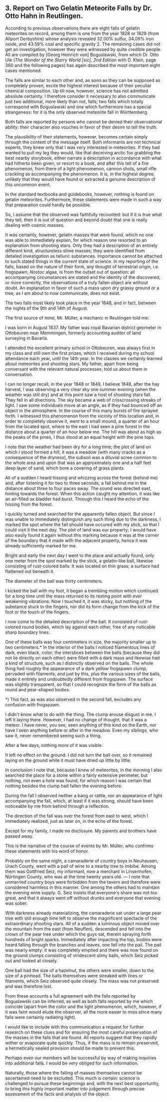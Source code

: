 ## 3. Report on Two Gelatin Meteorite Falls by Dr. Otto Hahn in Reutlingen.

According to previous observations there are eight falls of gelatin meteorites on record, among them is one from the year 1828 or 1829 (from Allport Derbyshire) whose analysis revealed 32.00% sulfur, 34.09% iron oxide, and 43.59% coal and specific gravity 2. The remaining cases did not get an investigation, however they were witnessed by quite credible people. All are compiled by [Georg Heinrich von] Boguslawski, from which Dr. Otto Ule (_The Wonder of the Starry World [sic], 2nd Edition_ with D. Klein, page 360 and the following pages) has again described the most important eight cases mentioned.

The falls are similar to each other and, as soon as they can be supposed as completely proven, excite the highest interest because of their peculiar chemical composition. Up till now, however, science has not admitted absolute certainty. I therefore consider it necessary to also communicate just two additional, more likely than not, falls; two falls which totally correspond with Boguslawski and one which furthermore has a special strangeness: for it is the only observed meteorite fall in Württemberg.

Both falls are reported by persons who cannot be denied their observational ability: their character also vouches in favor of their desire to tell the truth.

The plausibility of their statements, however, becomes certain simply through the content of the message itself. Both informants are not technical experts, they knew only that I was very interested in meteorites. If they had wanted to pull my leg they would, like that deceiving arctic fox grabbing the best nearby storybook, either narrate a description in accordance with what had hitherto been given, or resort to a book, and after this tell of a fire phenomenon, from there of a light phenomenon, cannon shots, small rifle crackling as accompanying the phenomenon. It is, in the highest degree, unlikely that they would have found or extracted a genuine description of this uncommon event.

In the standard textbooks and guidebooks, however, nothing is found on gelatin meteorites. Furthermore, these statements were made in such a way that preparation could hardly be possible.

So, I assume that the observed was faithfully recounted: but if it is true what they tell, then it is out of question and beyond doubt that one is really dealing with cosmic masses. 

It was certainly, however, gelatin masses that were found, which no one was able to immediately explain, for which reason one resorted to an explanation from shooting stars. Only they had a description of an entirely different kind, structureless slime masses; they were identified from detailed investigation as telluric substances. Importance cannot be attached to such stated things in the current state of science. In my reporting of the falls, based on the nature of their form, any thought of terrestrial origin, i.e. frogspawn, _Nostoc_ algae, is from the outset out of question: all accompanying circumstances are stated and the identity of the discovered, or more correctly, the observations of a truly fallen object are without doubt. An explanation in favor of such a mass upon dry grassy ground or a tree, as I am about to now communicate, does not exist.

The two falls most likely took place in the year 1848, and in fact, between the nights of the 9th and 14th of August.

The first source of mine, Mr. Müller, a mechanic in Reutlingen told me:

I was born in August 1837. My father was royal Bavarian district geometer in Ottobeuren near Memmingen, formerly accounting auditor of land surveying in Bavaria.

I attended the excellent primary school in Ottobeuren, was always first in my class and still own the first prizes, which I received during my school attendance each year, until the 14th year. In the classes we certainly learned about meteorites and shooting stars. My father, apart from being conversant with the relevant natural processes, told us about them in conversation.

I can no longer recall, in the year 1848 or 1849, I believe 1848, after the hay harvest, I was observing a very clear sky one summer evening (when the weather was still dry) and at this point saw a host of shooting stars fall. They fell in all directions. The sky became a web of crisscrossing streaks of light. I saw some individuals move at an angle, as if they had bounced off an object in the atmosphere. In the course of this many bursts of fire sprayed forth. I witnessed this phenomenon from the vicinity of this location and, in order to completely observe it, went to a small mound, a quarter of an hour from the located spot, where to the east I had seen a pine forest in the distance about a quarter of an hour below me. The hill was about as high as the peaks of the pines, I thus stood at an equal height with the pine tops.

I note that the weather had been dry for a long time; the plot of land on which I stood formed a hill, it was a meadow (with many cracks as a consequence of the dryness), the subsoil was a diluvial scree common to the whole area and upon that was an approximately one and a half feet deep layer of sand, which bore a covering of grass plants.

All of a sudden I heard hissing and whizzing across the forest (behind me) and, after listening it for two to three seconds, a fall behind me in the distance about three to four paces away. The sound was directed east, hinting towards the forest. When this action caught my attention, it was like an air-filled ox bladder had burst. Through this I heard the echo of the hissing from the forest.

I quickly turned and searched for the apparently fallen object. But since I was unable to immediately distinguish any such thing due to the darkness, I marked the spot where the fall should have occured with my stick, so that I could visit it the next day. The plot of land was our property; I would have also easily found it again without this marking because it was at the corner of the boundary that it made with the adjacent property, hence it was already sufficiently marked for me.

Bright and early the next day I went to the place and actually found, only one meter from the spot marked by the stick, a gelatin-like ball, likewise consisting of rust-colored balls. It was located on thin grass; a surface had flattened out beneath it.

The diameter of the ball was thirty centimeters.

I kicked the ball with my foot, it began a trembling motion which continued for a long time until the mass returned to its resting point with ever weakening vibrations. Now I touched it, it was sticky, but nothing of the substance stuck to the fingers, nor did its form change from the kick of the foot or the touch of the fingers.

I now come to the detailed description of the ball. It consisted of rust-colored round bodies, which lay against each other, free of any noticable sharp boundary lines.

One of these balls was four centimeters in size, the majority smaller up to two centimeters.* In the interior of the balls I noticed filamentous lines of dark, even black, color; the interstices between the balls (because they did not lie directly on each other) were filled with a dark mass and likewise had a kind of structure, such as I distinctly observed on the balls. The whole thing had roughly the appearance of a dark yellow frogspawn clump, pervaded with filaments, and just by this, plus the various sizes of the balls, made it entirely and undoubtedly different from frogspawn. The surface was slightly transparent, so that I could recognize the form of the balls as round and pear-shaped bodies.

*) This fact, as was also observed in the second fall, excludes any confusion with frogspawn.

I didn't know what to do with the thing. The clump arouse disgust in me. I left it laying there. However, I had no change of thought, that it was a meteor. I have never, you see, seen anything of this kind on the Earth, nor have I seen anything before or after in the meadow. Even my siblings, who saw it, never remembered seeing such a thing.

After a few days, nothing more of it was visible.

It left no effect on the ground. I did not turn the ball over, so it remained laying on the ground while it must have dried up little by little.

In conclusion I note that, because I knew of meteorites, in the morning I also searched the place for a stone within a fairly extensive perimeter, but nothing, not even a hole was found, for which reason I was certain that nothing besides the clump had fallen the evening before.

During the fall I observed neither a bang or rattle, nor an appearance of light accompanying the fall, which, at least if it was strong, should have been noticeable by me from behind through a reflection.

The direction of the fall was over the forest from east to west, which I immediately realized, just as later on, in the echo of the forest.

Except for my family, I made no disclosure. My parents and brothers have passed away.

This is the narrative of the course of events by Mr. Müller, who confirms these statements with his word of honor.

Probably on the same night, a camaraderie of country boys in Neuhausen, Urach County, went with a pail of wine to a nearby tree to imbibe. Among them was Gottfried Seiz, my informant, now a merchant in Linsenhofen, Nürtingen County, who was at the time twenty years old. — I note that unmarried country boys were forbidden from the tavern and therefore were considered harmless in this manner. One among the others had to maintain the evening wine supply. G. Seiz insists that everyone's share was not too great, and that it always went off without drunks and everyone that evening was sober.

With darkness already materializing, the camaraderie sat under a large pear tree with still enough time left to observe the magnificent spectacle of the extraordinary shooting stars. All of a sudden a luminous object moved over the mountain from the east (from Neuffen), descended and fell into the crown of the pear tree under which the guys sat, therein   spraying forth hundreds of bright sparks. Immediately after impacting the top, bodies were heard falling through the branches and leaves, one fell into the pail. The pail was nearly empty: it was completely emptied and there was now found on the ground clumps consisting of viridescent slimy balls, which Seiz picked out and looked at closely.

One ball had the size of a hazelnut, the others were smaller, down to the size of a pinhead. The balls themselves were streaked with lines or filaments, which Seiz observed quite closely. The mass was not preserved and was therefore lost.

From these accounts a full agreement with the falls reported by Boguslawski can be inferred, as well as both falls reported by me which coincide (apart from the color and the light phenomenon, which, however, if it was faint would elude the observer, all the more easier to miss since many falls were certainly radiating light).

I would like to include with this communication a request for further research on these clues and for ensuring the most careful preservation of the masses in the falls that are found. All reports suggest that they rapidly wither or evaporate quite quickly. Thus, if the mass is to remain preserved, a hermetically sealed provision should be made to prevent this.

Perhaps even our members will be successful by way of making inquiries into additional falls. I would be very obliged for such information.

Naturally, those where the falling of masses themselves cannot be ascertained need to be excluded. This much is certain: science is challenged to pursue these beginnings and, with the next best opportunity, to bring this highly important matter into judgement through precise assessment of the facts and analysis of the object.
